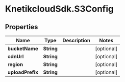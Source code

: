 # KnetikcloudSdk.S3Config

## Properties
Name | Type | Description | Notes
------------ | ------------- | ------------- | -------------
**bucketName** | **String** |  | [optional] 
**cdnUrl** | **String** |  | [optional] 
**region** | **String** |  | [optional] 
**uploadPrefix** | **String** |  | [optional] 



